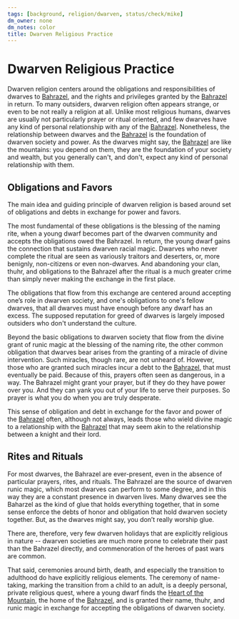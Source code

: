 ```yaml
---
tags: [background, religion/dwarven, status/check/mike]
dm_owner: none
dm_notes: color
title: Dwarven Religious Practice
---
```

# Dwarven Religious Practice



Dwarven religion centers around the obligations and responsibilities of dwarves to [Bahrazel](<../gods/embodied-gods/bahrazel/bahrazel.md>), and the rights and privileges granted by the [Bahrazel](<../gods/embodied-gods/bahrazel/bahrazel.md>) in return. To many outsiders, dwarven religion often appears strange, or even to be not really a religion at all. Unlike most religious humans, dwarves are usually not particularly prayer or ritual oriented, and few dwarves have any kind of personal relationship with any of the [Bahrazel](<../gods/embodied-gods/bahrazel/bahrazel.md>). Nonetheless, the relationship between dwarves and the [Bahrazel](<../gods/embodied-gods/bahrazel/bahrazel.md>) is the foundation of dwarven society and power. As the dwarves might say, the [Bahrazel](<../gods/embodied-gods/bahrazel/bahrazel.md>) are like the mountains: you depend on them, they are the foundation of your society and wealth, but you generally can't, and don't, expect any kind of personal relationship with them. 
## Obligations and Favors

The main idea and guiding principle of dwarven religion is based around set of obligations and debts in exchange for power and favors. 

The most fundamental of these obligations is the blessing of the naming rite, when a young dwarf becomes  part of the dwarven community and accepts the obligations owed the Bahrazel. In return, the young dwarf gains the connection that sustains dwarven racial magic. Dwarves who never complete the ritual are seen as variously traitors and deserters, or, more benignly, non-citizens or even non-dwarves. And abandoning your clan, thuhr, and obligations to the Bahrazel after the ritual is a much greater crime than simply never making the exchange in the first place. 

The obligations that flow from this exchange are centered around accepting one’s role in dwarven society, and one's obligations to one's fellow dwarves, that all dwarves must have enough before any dwarf has an excess. The supposed reputation for greed of dwarves is largely imposed outsiders who don't understand the culture. 

Beyond the basic obligations to dwarven society that flow from the divine grant of runic magic at the blessing of the naming rite, the other common obligation that dwarves bear arises from the granting of a miracle of divine intervention. Such miracles, though rare, are not unheard of. However, those who are granted such miracles incur a debt to the [Bahrazel](<../gods/embodied-gods/bahrazel/bahrazel.md>), that must eventually be paid. Because of this, prayers often seen as dangerous, in a way. The Bahrazel might grant your prayer, but if they do they have power over you. And they can yank you out of your life to serve their purposes. So prayer is what you do when you are truly desperate. 

This sense of obligation and debt in exchange for the favor and power of the [Bahrazel](<../gods/embodied-gods/bahrazel/bahrazel.md>) often, although not always, leads those who wield divine magic to a relationship with the [Bahrazel](<../gods/embodied-gods/bahrazel/bahrazel.md>) that may seem  akin to the relationship between a knight and their lord.
## Rites and Rituals

For most dwarves, the Bahrazel are ever-present, even in the absence of particular prayers, rites, and rituals. The Bahrazel are the source of dwarven runic magic, which most dwarves can perform to some degree, and in this way they are a constant presence in dwarven lives. Many dwarves see the Baharzel as the kind of glue that holds everything together, that in some sense enforce the debts of honor and obligation that hold dwarven society together. But, as the dwarves might say, you don’t really worship glue.

There are, therefore, very few dwarven holidays that are explicitly religious in nature -- dwarven societies are much more prone to celebrate their past than the Bahrazel directly, and commenoration of the heroes of past wars are common. 

That said, ceremonies around birth, death, and especially the transition to adulthood do have explicitly religious elements. The ceremony of name-taking, marking the transition from a child to an adult, is a deeply personal, private religious quest, where a young dwarf finds the [Heart of the Mountain](<../../cosmology/spiritual-realms/heart-of-the-mountain.md>), the home of the [Bahrazel](<../gods/embodied-gods/bahrazel/bahrazel.md>), and is granted their name, thuhr, and runic magic in exchange for accepting the obligations of dwarven society. 





